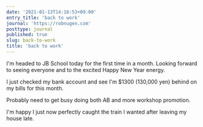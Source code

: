 ```yaml
---
date: '2021-01-13T14:16:53+09:00'
entry_title: 'back to work'
journal: 'https://robnugen.com'
posttype: journal
published: true
slug: back-to-work
title: 'back to work'
---
```


I'm headed to JB School today for the first time in a month.  Looking forward to seeing everyone and to the excited Happy New Year energy.

I just checked my bank account and see I'm $1300 (130,000 yen) behind on my bills for this month.

Probably need to get busy doing both AB and more workshop promotion.

I'm happy I just now perfectly caught the train I wanted after leaving my house late.
